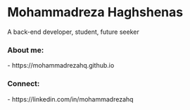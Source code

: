 <h1 align="left">Mohammadreza Haghshenas</h1>
<p align="left">A back-end developer, student, future seeker </p>

<h3 align="left">About me:</h3>
 - https://mohammadrezahq.github.io

<h3 align="left">Connect:</h3>
 - https://linkedin.com/in/mohammadrezahq


<!--
**mohammadrezahq/mohammadrezahq** is a ✨ _special_ ✨ repository because its `README.md` (this file) appears on your GitHub profile.

Here are some ideas to get you started:

- 🔭 I’m currently working on ...
- 🌱 I’m currently learning ...
- 👯 I’m looking to collaborate on ...
- 🤔 I’m looking for help with ...
- 💬 Ask me about ...
- 📫 How to reach me: ...
- 😄 Pronouns: ...
- ⚡ Fun fact: ...
-->

